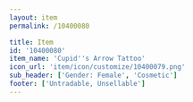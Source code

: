 ```yaml
---
layout: item
permalink: /10400080

title: Item
id: '10400080'
item_name: 'Cupid''s Arrow Tattoo'
icon_url: 'item/icon/customize/10400079.png'
sub_header: ['Gender: Female', 'Cosmetic']
footer: ['Untradable, Unsellable']
---
```

